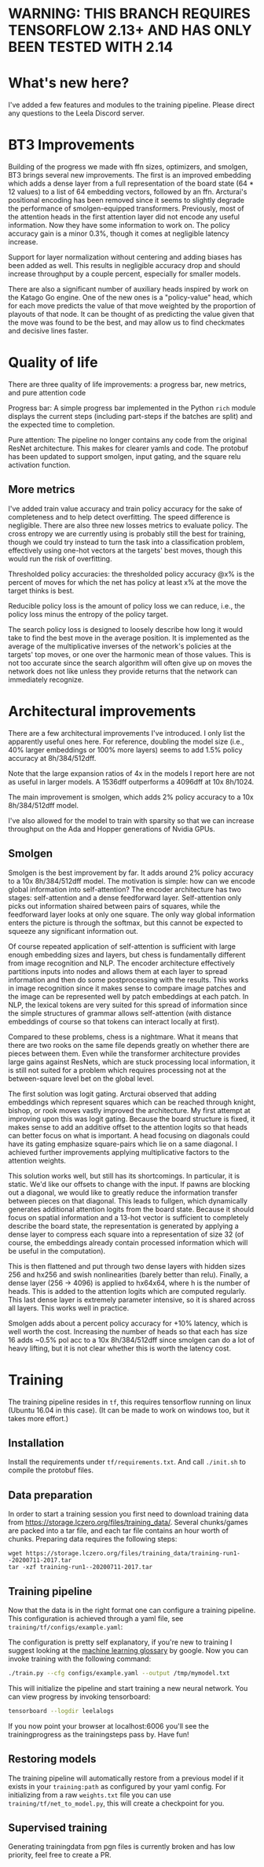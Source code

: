 # WARNING: THIS BRANCH REQUIRES TENSORFLOW 2.13+ AND HAS ONLY BEEN TESTED WITH 2.14

# What's new here?

I've added a few features and modules to the training pipeline. Please direct any questions to the Leela Discord server.


# BT3 Improvements
Building of the progress we made with ffn sizes, optimizers, and smolgen, BT3 brings several new improvements. The first is an improved embedding which adds a dense layer from a full representation of the board state (64 * 12 values) to a list of 64 embedding vectors, followed by an ffn. Arcturai's positional encoding has been removed since it seems to slightly degrade the performance of smolgen-equipped transformers. Previously, most of the attention heads in the first attention layer did not encode any useful information. Now they have some information to work on. The policy accuracy gain is a minor 0.3%, though it comes at negligible latency increase.

Support for layer normalization without centering and adding biases has been added as well. This results in negligible accuracy drop and should increase throughput by a couple percent, especially for smaller models.

There are also a significant number of auxiliary heads inspired by work on the Katago Go engine. One of the new ones is a "policy-value" head, which for each move predicts the value of that move weighted by the proportion of playouts of that node. It can be thought of as predicting the value given that the move was found to be the best, and may allow us to find checkmates and decisive lines faster.


# Quality of life
There are three quality of life improvements: a progress bar, new metrics, and pure attention code

Progress bar: A simple progress bar implemented in the Python `rich` module displays the current steps (including part-steps if the batches are split) and the expected time to completion.

Pure attention: The pipeline no longer contains any code from the original ResNet architecture. This makes for clearer yamls and code. The protobuf has been updated to support smolgen, input gating, and the square relu activation function.

## More metrics

I've added train value accuracy and train policy accuracy for the sake of completeness and to help detect overfitting. The speed difference is negligible. There are also three new losses metrics to evaluate policy. The cross entropy we are currently using is probably still the best for training, though we could try instead to turn the task into a classification problem, effectively using one-hot vectors at the targets' best moves, though this would run the risk of overfitting.

Thresholded policy accuracies: the thresholded policy accuracy @x% is the percent of moves for which the net has policy at least x% at the move the target thinks is best.

Reducible policy loss is the amount of policy loss we can reduce, i.e., the policy loss minus the entropy of the policy target.

The search policy loss is designed to loosely describe how long it would take to find the best move in the average position. It is implemented as the average of the multiplicative inverses of the network's policies at the targets' top moves, or one over the harmonic mean of those values. This is not too accurate since the search algorithm will often give up on moves the network does not like unless they provide returns that the network can immediately recognize.


# Architectural improvements
There are a few architectural improvements I've introduced. I only list the apparently useful ones here. For reference, doubling the model size (i.e., 40% larger embeddings or 100% more layers) seems to add 1.5% policy accuracy at 8h/384/512dff.

Note that the large expansion ratios of 4x in the models I report here are not as useful in larger models. A 1536dff outperforms a 4096dff at 10x 8h/1024.

The main improvement is smolgen, which adds 2% policy accuracy to a 10x 8h/384/512dff model.

I've also allowed for the model to train with sparsity so that we can increase throughput on the Ada and Hopper generations of Nvidia GPUs.


## Smolgen

Smolgen is the best improvement by far. It adds around 2% policy accuracy to a 10x 8h/384/512dff model. The motivation is simple: how can we encode global information into self-attention? The encoder architecture has two stages: self-attention and a dense feedforward layer. Self-attention only picks out information shaired between pairs of squares, while the feedforward layer looks at only one square. The only way global information enters the picture is through the softmax, but this cannot be expected to squeeze any significant information out. 

Of course repeated application of self-attention is sufficient with large enough embedding sizes and layers, but chess is fundamentally different from image recognition and NLP. The encoder architecture effectively partitions inputs into nodes and allows them at each layer to spread information and then do some postprocessing with the results. This works in image recognition since it makes sense to compare image patches and the image can be represented well by patch embeddings at each patch. In NLP, the lexical tokens are very suited for this spread of information since the simple structures of grammar allows self-attention (with distance embeddings of course so that tokens can interact locally at first).

Compared to these problems, chess is a nightmare. What it means that there are two rooks on the same file depends greatly on whether there are pieces between them. Even while the transformer architecture provides large gains against ResNets, which are stuck processing local information, it is still not suited for a problem which requires processing not at the between-square level bet on the global level. 

The first solution was logit gating. Arcturai observed that adding embeddings which represent squares which can be reached through knight, bishop, or rook moves vastly improved the architecture. My first attempt at improving upon this was logit gating. Because the board structure is fixed, it makes sense to add an additive offset to the attention logits so that heads can better focus on what is important. A head focusing on diagonals could have its gating emphasize square-pairs which lie on a same diagonal. I achieved further improvements applying multiplicative factors to the attention weights.

This solution works well, but still has its shortcomings. In particular, it is static. We'd like our offsets to change with the input. If pawns are blocking out a diagonal, we would like to greatly reduce the information transfer between pieces on that diagonal. This leads to fullgen, which dynamically generates additional attention logits from the board state. Because it should focus on spatial information and a 13-hot vector is sufficient to completely describe the board state, the representation is generated by applying a dense layer to compress each square into a representation of size 32 (of course, the embeddings already contain processed information which will be useful in the computation).

This is then flattened and put through two dense layers with hidden sizes 256 and hx256 and swish nonlinearities (barely better than relu). Finally, a dense layer (256 -> 4096) is applied to hx64x64, where h is the number of heads. This is added to the attention logits which are computed regularly. This last dense layer is extremely parameter intensive, so it is shared across all layers. This works well in practice.

Smolgen adds about a percent policy accuracy for +10% latency, which is well worth the cost. Increasing the number of heads so that each has size 16 adds ~0.5% pol acc to a 10x 8h/384/512dff since smolgen can do a lot of heavy lifting, but it is not clear whether this is worth the latency cost.


# Training

The training pipeline resides in `tf`, this requires tensorflow running on linux (Ubuntu 16.04 in this case). (It can be made to work on windows too, but it takes more effort.)

## Installation

Install the requirements under `tf/requirements.txt`. And call `./init.sh` to compile the protobuf files.

## Data preparation

In order to start a training session you first need to download training data from https://storage.lczero.org/files/training_data/. Several chunks/games are packed into a tar file, and each tar file contains an hour worth of chunks. Preparing data requires the following steps:

```
wget https://storage.lczero.org/files/training_data/training-run1--20200711-2017.tar
tar -xzf training-run1--20200711-2017.tar
```

## Training pipeline

Now that the data is in the right format one can configure a training pipeline. This configuration is achieved through a yaml file, see `training/tf/configs/example.yaml`:

The configuration is pretty self explanatory, if you're new to training I suggest looking at the [machine learning glossary](https://developers.google.com/machine-learning/glossary/) by google. Now you can invoke training with the following command:

```bash
./train.py --cfg configs/example.yaml --output /tmp/mymodel.txt
```

This will initialize the pipeline and start training a new neural network. You can view progress by invoking tensorboard:

```bash
tensorboard --logdir leelalogs
```

If you now point your browser at localhost:6006 you'll see the trainingprogress as the trainingsteps pass by. Have fun!

## Restoring models

The training pipeline will automatically restore from a previous model if it exists in your `training:path` as configured by your yaml config. For initializing from a raw `weights.txt` file you can use `training/tf/net_to_model.py`, this will create a checkpoint for you.

## Supervised training

Generating trainingdata from pgn files is currently broken and has low priority, feel free to create a PR.
